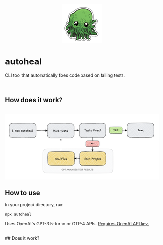 <p align="center">
  <img src="https://raw.githubusercontent.com/dion-/autoheal/6aa72b7e5c1f7a72d93a16aed8e8c08265d10dfa/autoheal.png" width="130" alt="Autoheal Logo" />
</p>


# autoheal

CLI tool that automatically fixes code based on failing tests.

<br/>

## How does it work?
<br>
<img src="https://raw.githubusercontent.com/dion-/autoheal/857b58e669e6d54ca6141cbf2cae56936d2d9dae/autoheal-diagram.png" alt="Autoheal Logo" />



<br/>

## How to use

In your project directory, run:
```
npx autoheal
```

Uses OpenAI's GPT-3.5-turbo or GTP-4 APIs. [Requires OpenAI API key.](https://beta.openai.com/)

<br/>
## Does it work?


